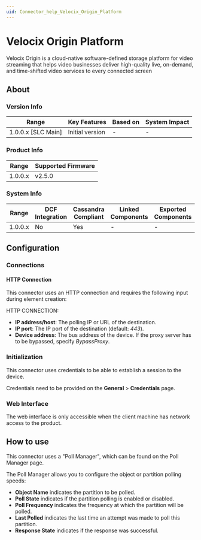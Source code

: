 ```yaml
---
uid: Connector_help_Velocix_Origin_Platform
---
```


# Velocix Origin Platform

Velocix Origin is a cloud-native software-defined storage platform for video streaming that helps video businesses deliver high-quality live, on-demand, and time-shifted video services to every connected screen

## About

### Version Info

| Range                | Key Features     | Based on     | System Impact     |
|----------------------|------------------|--------------|-------------------|
| 1.0.0.x [SLC Main]   | Initial version  | -            | -                 |

### Product Info

| Range     | Supported Firmware     |
|-----------|------------------------|
| 1.0.0.x   | v2.5.0                 |

### System Info

| Range     | DCF Integration     | Cassandra Compliant     | Linked Components     | Exported Components     |
|-----------|---------------------|-------------------------|-----------------------|-------------------------|
| 1.0.0.x   | No                  | Yes                     | -                     | -                       |

## Configuration

### Connections

#### HTTP Connection

This connector uses an HTTP connection and requires the following input during element creation:

HTTP CONNECTION:

- **IP address/host**: The polling IP or URL of the destination.
- **IP port**: The IP port of the destination (default: *443*).
- **Device address**: The bus address of the device. If the proxy server has to be bypassed, specify *BypassProxy*.

### Initialization

This connector uses credentials to be able to establish a session to the device.

Credentials need to be provided on the **General** > **Credentials** page.

### Web Interface

The web interface is only accessible when the client machine has network access to the product.

## How to use

This connector uses a "Poll Manager", which can be found on the Poll Manager page.

The Poll Manager allows you to configure the object or partition polling speeds:

- **Object Name** indicates the partition to be polled.
- **Poll State** indicates if the partition polling is enabled or disabled.
- **Poll Frequency** indicates the frequency at which the partition will be polled.
- **Last Polled** indicates the last time an attempt was made to poll this partition.
- **Response State** indicates if the response was successful.
